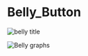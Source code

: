# Belly_Button



![belly title](https://user-images.githubusercontent.com/114257085/213273526-526c764e-867c-467a-9bfe-d83d003f9137.PNG)

![Belly graphs](https://user-images.githubusercontent.com/114257085/213273204-59ad90f1-258d-43b4-8d74-3603e71089f5.PNG)

